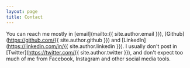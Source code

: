```yaml
---
layout: page
title: Contact
---
```


You can reach me mostly in [email](mailto:{{ site.author.email }}), [Github](https://github.com/{{ site.author.github }}) and [LinkedIn](https://linkedin.com/in/{{ site.author.linkedin }}). I usually don't post in [Twitter](https://twitter.com/{{ site.author.twitter }}), and don't expect too much of me from Facebook, Instagram and other social media tools.
